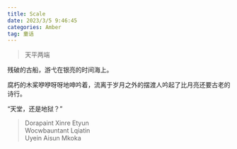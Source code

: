 ```yaml
---
title: Scale
date: 2023/3/5 9:46:45
categories: Amber
tag: 童话
---
```


> 天平两端

残破的古船，游弋在银亮的时间海上。

腐朽的木桨咿咿呀呀地呻吟着，流离于岁月之外的摆渡人吟起了比月亮还要古老的诗行。

“天堂，还是地狱？”

> Dorapaint Xinre Etyun  
Wocwbauntant Lqiatin  
Uyein Aisun Mkoka
